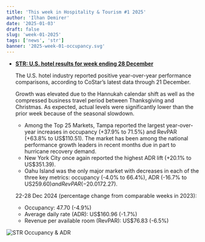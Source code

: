 ```yaml
---
title: 'This week in Hospitality & Tourism #1 2025'
author: 'Ilhan Demirer'
date: '2025-01-03'
draft: false
slug: 'week-01-2025'
tags: ['news', 'str']
banner: '2025-week-01-occupancy.svg'
---
```


- **[STR: U.S. hotel results for week ending 28 December](https://str.com/press-release/us-hotel-results-week-ending-28-december)**

  The U.S. hotel industry reported positive year-over-year performance comparisons, according to CoStar’s latest data through 21 December.

  Growth was elevated due to the Hannukah calendar shift as well as the compressed business travel period between Thanksgiving and Christmas. As expected, actual levels were significantly lower than the prior week because of the seasonal slowdown.

  - Among the Top 25 Markets, Tampa reported the largest year-over-year increases in occupancy (+37.9% to 71.5%) and RevPAR (+63.8% to US$110.51). The market has been among the national performance growth leaders in recent months due in part to hurricane recovery demand.
  - New York City once again reported the highest ADR lift (+20.1% to US$351.39).
  - Oahu Island was the only major market with decreases in each of the three key metrics: occupancy (-4.0% to 66.4%), ADR (-16.7% to US$259.60) and RevPAR (-20.0% to US$172.27).

  22-28 Dec 2024 (percentage change from comparable weeks in 2023):

  - Occupancy: 47.70 (-4.9%)
  - Average daily rate (ADR): US$160.96 (-1.7%)
  - Revenue per available room (RevPAR): US$76.83 (-6.5%)

![STR Occupancy & ADR](/images/blogimages/2025-week-01-occupancy.svg)
